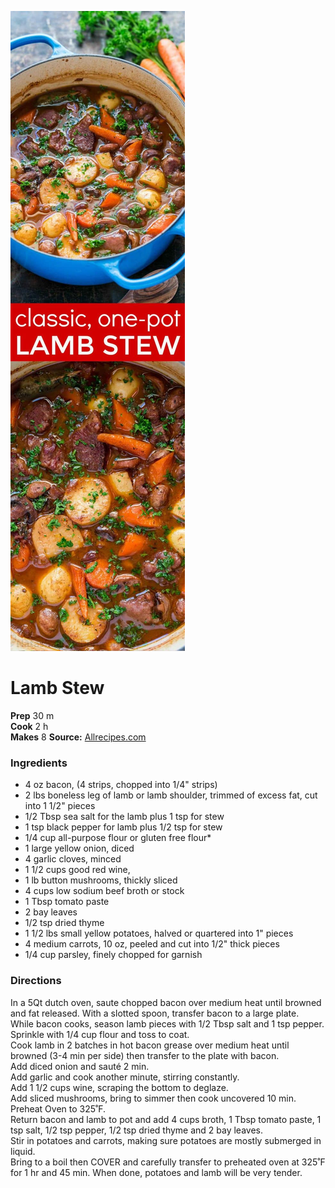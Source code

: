 [![](/images/lambstew.jpg)]()

#  Lamb Stew

**Prep** 30 m  
**Cook** 2 h  
**Makes** 8 
**Source:** [Allrecipes.com](http://allrecipes.com/recipe/70298/beef-and-irish-stout-stew/)

###  Ingredients

  *  4 oz bacon, (4 strips, chopped into 1/4" strips)
  *  2 lbs boneless leg of lamb or lamb shoulder, trimmed of excess fat, cut into 1 1/2" pieces
  *  1/2 Tbsp sea salt for the lamb plus 1 tsp for stew
  *  1 tsp black pepper for lamb plus 1/2 tsp for stew
  *  1/4 cup all-purpose flour or gluten free flour*
  *  1 large yellow onion, diced
  *  4 garlic cloves, minced
  *  1 1/2 cups good red wine, 
  *  1 lb button mushrooms, thickly sliced
  *  4 cups low sodium beef broth or stock
  *  1 Tbsp tomato paste
  *  2 bay leaves
  *  1/2 tsp dried thyme
  *  1 1/2 lbs small yellow potatoes, halved or quartered into 1" pieces
  *  4 medium carrots, 10 oz, peeled and cut into 1/2" thick pieces
  *  1/4 cup parsley, finely chopped for garnish

###  Directions

In a 5Qt dutch oven, saute chopped bacon over medium heat until browned and fat released. With a slotted spoon, transfer bacon to a large plate.  
While bacon cooks, season lamb pieces with 1/2 Tbsp salt and 1 tsp pepper. Sprinkle with 1/4 cup flour and toss to coat.   
Cook lamb in 2 batches in hot bacon grease over medium heat until browned (3-4 min per side) then transfer to the plate with bacon.  
Add diced onion and sauté 2 min.    
Add garlic and cook another minute, stirring constantly.   
Add 1 1/2 cups wine, scraping the bottom to deglaze.   
Add sliced mushrooms, bring to simmer then cook uncovered 10 min.  
Preheat Oven to 325˚F.  
Return bacon and lamb to pot and add 4 cups broth, 1 Tbsp tomato paste, 1 tsp salt, 1/2 tsp pepper, 1/2 tsp dried thyme and 2 bay leaves.   
Stir in potatoes and carrots, making sure potatoes are mostly submerged in liquid.   
Bring to a boil then COVER and carefully transfer to preheated oven at 325˚F for 1 hr and 45 min. When done, potatoes and lamb will be very tender.  
